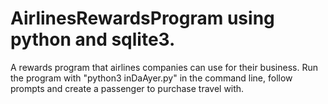 # AirlinesRewardsProgram using python and sqlite3.
A rewards program that airlines companies can use for their business. 
Run the program with "python3 inDaAyer.py" in the command line, follow prompts and create a passenger to purchase travel with.

